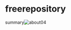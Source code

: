 # freerepository
summary![about04](https://user-images.githubusercontent.com/54327014/192834570-dd167c73-55dc-45d1-9677-98cdfaa8d313.png)

